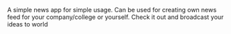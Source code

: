 A simple news app for simple usage. Can be used for creating own news feed for your company/college or yourself. Check it out and broadcast your ideas to world
